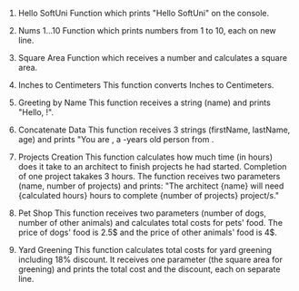 01. Hello SoftUni
	Function which prints "Hello SoftUni" on the console.

02. Nums 1...10
	Function which prints numbers from 1 to 10, each on new line.

03. Square Area
	Function which receives a number and calculates a square area.

04. Inches to Centimeters
	This function converts Inches to Centimeters.

05. Greeting by Name
	This function receives a string (name) and prints "Hello, <name>!".

06. Concatenate Data
	This function receives 3 strings (firstName, lastName, age) and prints "You are <firstName> <lastName>, a <age>-years old person from <town>.

07. Projects Creation
	This function calculates how much time (in hours) does it take to an architect to finish projects he had started. Completion of one project takakes 3 hours. 
The function receives two parameters (name, number of projects) and prints: "The architect {name} will need {calculated hours} hours to complete {number of projects} project/s."

08. Pet Shop
	This function receives two parameters (number of dogs, number of other animals) and calculates total costs for pets' food.
The price of dogs' food is 2.5$ and the price of other animals' food is 4$.

09. Yard Greening
	This function calculates total costs for yard greening including 18% discount. It receives one parameter (the square area for greening) and prints the total cost and the discount, each on separate line.
